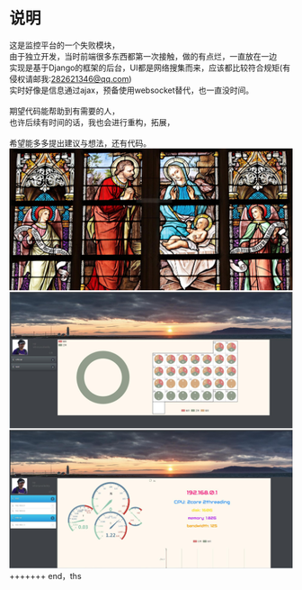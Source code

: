 说明
===
这是监控平台的一个失败模块，<br>
由于独立开发，当时前端很多东西都第一次接触，做的有点烂，一直放在一边<br>
实现是基于Django的框架的后台，UI都是网络搜集而来，应该都比较符合规矩(有侵权请邮我:282621346@qq.com)<br>
实时好像是信息通过ajax，预备使用websocket替代，也一直没时间。<br><br>
期望代码能帮助到有需要的人，<br>
也许后续有时间的话，我也会进行重构，拓展，<br><br>
希望能多多提出建议与想法，还有代码。<br>
![](https://raw.githubusercontent.com/wangwuli/nobly/master/P/login.jpg)
<br>
![](https://raw.githubusercontent.com/wangwuli/nobly/master/P/index.jpg)
<br>
![](https://raw.githubusercontent.com/wangwuli/nobly/master/P/host.jpg)
+++++++
end，ths
